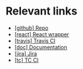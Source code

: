 # Relevant links

- [[github] Repo](https://github.com/wix/playable)
- [[react] React wrapper](https://github.com/wix-incubator/react-playable)
- [[travis] Travis CI](https://travis-ci.org/wix/playable)
- [[doc] Documentation](https://wix.github.io/playable/)
- [[jira] Jira](https://jira.wixpress.com/browse/VP)
- [[tc] TC CI](http://tc.dev.wixpress.com/viewType.html?buildTypeId=Playable_Playable)
